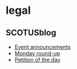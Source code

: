# legal

## SCOTUSblog
- [Event announcements](http://www.scotusblog.com/2016/07/event-announcements-13/)
- [Monday round-up](http://www.scotusblog.com/2016/07/monday-round-up-310/)
- [Petition of the day](http://www.scotusblog.com/2016/07/petition-of-the-day-961/)


